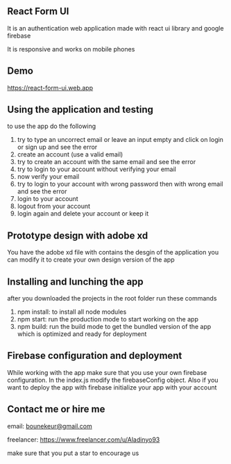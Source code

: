 ## React Form UI
 It is an authentication web application made with react ui library and google firebase
 
 It is responsive and works on mobile phones

## Demo
https://react-form-ui.web.app

## Using the application and testing
to use the app do the following

1. try to type an uncorrect email or leave an input empty and click on login or sign up and see the error
2. create an account (use a valid email)
3. try to create an account with the same email and see the error
4. try to login to your account without verifying your email
5. now verify your email
6. try to login to your account with wrong password then with wrong email and see the error
7. login to your account
8. logout from your account
9. login again and delete your account or keep it

## Prototype design with adobe xd
You have the adobe xd file with contains the desgin of the application you can modify it to create your own design version
of the app

## Installing and lunching the app
after you downloaded the projects in the root folder run these commands
1. npm install: to install all node modules
2. npm start: run the production mode to start working on the app
3. npm build: run the build mode to get the bundled version of the app which is optimized and ready for deployment

## Firebase configuration and deployment
While working with the app make sure that you use your own firebase configuration.
In the index.js modify the firebaseConfig object.
Also if you want to deploy the app with firebase initialize your app with your account

## Contact me or hire me
email: bounekeur@gmail.com

freelancer: https://www.freelancer.com/u/Aladinyo93

make sure that you put a star to encourage us
